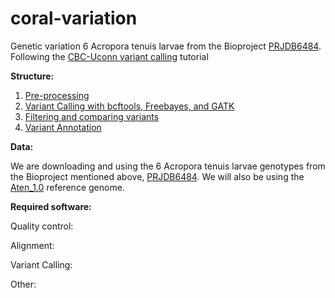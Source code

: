 # coral-variation
Genetic variation 6 Acropora tenuis larvae from the Bioproject [PRJDB6484](https://www.ncbi.nlm.nih.gov/bioproject/PRJDB6484). Following the [CBC-Uconn variant calling](https://github.com/CBC-UCONN/Variant-Calling#variant-discovery-tutorials) tutorial

__Structure:__

1. [Pre-processing](/)
2. [Variant Calling with bcftools, Freebayes, and GATK](/)
4. [Filtering and comparing variants](/)
5. [Variant Annotation](/)

__Data:__

We are downloading and using the 6 Acropora tenuis larvae genotypes from the Bioproject mentioned above, [PRJDB6484](https://www.ncbi.nlm.nih.gov/bioproject/PRJDB6484). We will also be using the [Aten_1.0](https://www.ncbi.nlm.nih.gov/assembly/GCA_014633955.1/) reference genome. 

__Required software:__

Quality control:

Alignment:

Variant Calling:

Other:
